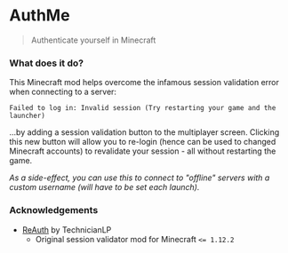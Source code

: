# AuthMe
> Authenticate yourself in Minecraft

### What does it do?

This Minecraft mod helps overcome the infamous session validation error when
connecting to a server:

```
Failed to log in: Invalid session (Try restarting your game and the launcher)
```

...by adding a session validation button to the multiplayer screen. Clicking
this new button will allow you to re-login (hence can be used to changed
Minecraft accounts) to revalidate your session - all without restarting the
game.

_As a side-effect, you can use this to connect to "offline" servers with a
custom username (will have to be set each launch)._

### Acknowledgements

- [ReAuth](https://github.com/TechnicianLP/ReAuth) by TechnicianLP
  - Original session validator mod for Minecraft `<= 1.12.2`
